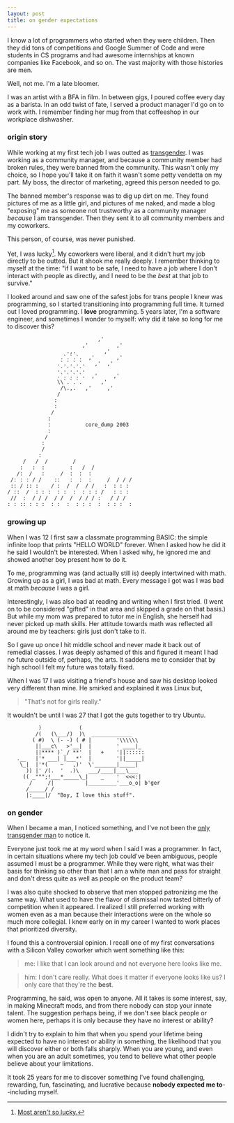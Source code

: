 ```yaml
---
layout: post
title: on gender expectations
---
```


I know a lot of programmers who started when they were children. Then they
did tons of competitions and Google Summer of Code and were students in CS
programs and had awesome internships at known companies like Facebook, and
so on. The vast majority with those histories are men.

Well, not me. I'm a late bloomer.

I was an artist with a BFA in film. In between gigs, I poured coffee every
day as a barista. In an odd twist of fate, I served a product manager I'd
go on to work with. I remember finding her mug from that coffeeshop in our
workplace dishwasher.

### origin story

While working at my first tech job I was outted as
[transgender](http://www.glaad.org/transgender/transfaq). I was working as
a community manager, and because a community member had broken rules, they
were banned from the community. This wasn't only my choice, so I hope
you'll take it on faith it wasn't some petty vendetta on my part. My boss,
the director of marketing, agreed this person needed to go.

The banned member's response was to dig up dirt on me. They found pictures
of me as a little girl, and pictures of me naked, and made a blog
"exposing" me as someone not trustworthy as a community manager _because_
I am transgender. Then they sent it to all community members and my
coworkers.

This person, of course, was never punished.

Yet, I was lucky[^1]. My coworkers were liberal, and it didn't hurt my job
directly to be outted. But it shook me really deeply. I remember thinking
to myself at the time: "if I want to be safe, I need to have a job where
I don't interact with people as directly, and I need to be the *best* at
that job to survive."

I looked around and saw one of the safest jobs for trans people I knew was
programming, so I started transitioning into programming full time. It
turned out I loved programming. I **love** programming. 5 years later, I'm
a software engineer, and sometimes I wonder to myself: why did it take so
long for me to discover this?

```
                             ,'
                        ,'         ,'
                   .,.         ,'
                 .`.`.`.  ,'       ,'
                .`.`.`.`.   ,'  ,'
                .`.`.`.`.
                .`.`.`.`.  ,'     ,'
                \\`.`.`.      ,'
                 /\.,.   ,'     ,'
                /
               :
               :
              /
             :
             :           core_dump 2003
             :
            /
           :
           /
          :
     /   /  /        /
    :   :  :        :   /  /
   /:  /   :     /  :  :  :
 /: : : / /    ::   :  :  :     /  / / /
 :: / :: :    / :  /  /  / /   :  : : :
/ ::  /  : : :  : :  :  : : : /   : : :
 //  :  / / /  / /  /  / / / :   / / /
: : :: : : :  : :  :  : : :  :  : : :  :
```

### growing up

When I was 12 I first saw a classmate programming BASIC: the simple
infinite loop that prints "HELLO WORLD" forever. When I asked how he did
it he said I wouldn't be interested. When I asked why, he ignored me and
showed another boy present how to do it.

To me, programming was (and actually still is) deeply intertwined with
math. Growing up as a girl, I was bad at math. Every message I got was
I was bad at math _because_ I was a girl.

Interestingly, I was also bad at reading and writing when I first tried.
(I went on to be considered "gifted" in that area and skipped a grade on
that basis.) But while my mom was prepared to tutor me in English, she
herself had never picked up math skills. Her attitude towards math was
reflected all around me by teachers: girls just don't take to it.

So I gave up once I hit middle school and never made it back out of
remedial classes. I was deeply ashamed of this and figured it meant I had
no future outside of, perhaps, the arts. It saddens me to consider that by
high school I felt my future was totally fixed.

When I was 17 I was visiting a friend's house and saw his desktop looked
very different than mine. He smirked and explained it was Linux but,

> "That's not for girls really."

It wouldn't be until I was 27 that I got the guts together to try Ubuntu.

```
          )            (
         /(   (\___/)  )\  _____________
        ( #)  \ (- -) ( # |        '\\\\\\
         ||___c\   >'__|  |        ' ____|_
         ||**** )`_/ **'  |   +    '||::::::
   .__   |'* ___| |___*'  |        '||_____|
    \_|  |'*(    ~   ,)'  \'_______|_____|
      )) |' /(.  '  .)\   ___/____|___\___
     (( _""";!___*_____\_|    _    '  <<<:|
       /     /|          |_________'___o_o| b'ger
      /_____/ /
      |:____|/  "Boy, I love this stuff".
```

### on gender

When I became a man, I noticed something, and I've not been the [only
transgender
man](https://en.wikipedia.org/wiki/Ben_Barres#Experience_of_sexism) to
notice it.

Everyone just took me at my word when I said I was a programmer. In fact,
in certain situations where my tech job could've been ambiguous, people
assumed I must be a programmer. While they were right, what was their
basis for thinking so other than that I am a white man and pass for
straight and don't dress quite as well as people on the product team?

I was also quite shocked to observe that men stopped patronizing me the
same way. What used to have the flavor of dismissal now tasted bitterly of
competition when it appeared. I realized I still preferred working with
women even as a man because their interactions were on the whole so much
more collegial. I knew early on in my career I wanted to work places that
prioritized diversity.

I found this a controversial opinion. I recall one of my first
conversations with a Silicon Valley coworker which went something like
this:

> me: I like that I can look around and not everyone here looks like me.

> him: I don't care really. What does it matter if everyone looks like us?
I only care that they're the **best**.

Programming, he said, was open to anyone. All it takes is some interest,
say, in making Minecraft mods, and from there nobody can stop your innate
talent. The suggestion perhaps being, if we don't see black people or
women here, perhaps it is only because they have no interest or ability?

I didn't try to explain to him that when you spend your lifetime being
expected to have no interest or ability in something, the likelihood that
you will discover either or both falls sharply. When you are
young, and even when you are an adult sometimes, you tend to believe what
other people believe about your limitations.

It took 25 years for me to discover something I've found challenging,
rewarding, fun, fascinating, and lucrative because **nobody expected me
to**--including myself.

[^1]: [Most aren't so lucky.](http://www.transequality.org/issues/non-discrimination-laws)
